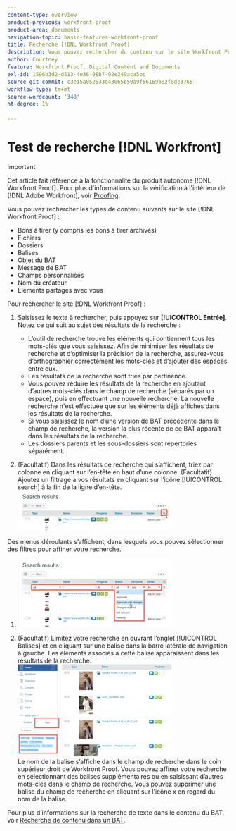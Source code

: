 ```yaml
---
content-type: overview
product-previous: workfront-proof
product-area: documents
navigation-topic: basic-features-workfront-proof
title: Recherche [!DNL Workfront Proof]
description: Vous pouvez rechercher du contenu sur le site Workfront Proof.
author: Courtney
feature: Workfront Proof, Digital Content and Documents
exl-id: 1596b3d2-d513-4e36-98b7-92e349aca5bc
source-git-commit: c3e15a052533d43065b50a9f56169b82f8dc3765
workflow-type: tm+mt
source-wordcount: '348'
ht-degree: 1%

---
```


# Test de recherche [!DNL Workfront]

>[!IMPORTANT]
>
>Cet article fait référence à la fonctionnalité du produit autonome [!DNL Workfront Proof]. Pour plus d&#39;informations sur la vérification à l&#39;intérieur de [!DNL Adobe Workfront], voir [Proofing](../../../review-and-approve-work/proofing/proofing.md).

Vous pouvez rechercher les types de contenu suivants sur le site [!DNL Workfront Proof] :

* Bons à tirer (y compris les bons à tirer archivés)
* Fichiers
* Dossiers
* Balises
* Objet du BAT
* Message de BAT
* Champs personnalisés
* Nom du créateur
* Éléments partagés avec vous

Pour rechercher le site [!DNL Workfront Proof] :

1. Saisissez le texte à rechercher, puis appuyez sur **[!UICONTROL Entrée]**.\
   Notez ce qui suit au sujet des résultats de la recherche :

   * L’outil de recherche trouve les éléments qui contiennent tous les mots-clés que vous saisissez. Afin de minimiser les résultats de recherche et d’optimiser la précision de la recherche, assurez-vous d’orthographier correctement les mots-clés et d’ajouter des espaces entre eux.
   * Les résultats de la recherche sont triés par pertinence.
   * Vous pouvez réduire les résultats de la recherche en ajoutant d’autres mots-clés dans le champ de recherche (séparés par un espace), puis en effectuant une nouvelle recherche. La nouvelle recherche n&#39;est effectuée que sur les éléments déjà affichés dans les résultats de la recherche.
   * Si vous saisissez le nom d’une version de BAT précédente dans le champ de recherche, la version la plus récente de ce BAT apparaît dans les résultats de la recherche.
   * Les dossiers parents et les sous-dossiers sont répertoriés séparément.

1. (Facultatif) Dans les résultats de recherche qui s’affichent, triez par colonne en cliquant sur l’en-tête en haut d’une colonne. (Facultatif) Ajoutez un filtrage à vos résultats en cliquant sur l’icône [!UICONTROL search] à la fin de la ligne d’en-tête. ![Search_filter_in_Search_results.png](assets/search-filter-in-search-results-350x90.png)

Des menus déroulants s’affichent, dans lesquels vous pouvez sélectionner des filtres pour affiner votre recherche.
1. ![Search_filter_boxes_seem_in_Search_results.png](assets/search-filter-boxes-appear-in-search-results-350x154.png)

1. (Facultatif) Limitez votre recherche en ouvrant l’onglet [!UICONTROL Balises] et en cliquant sur une balise dans la barre latérale de navigation à gauche. Les éléments associés à cette balise apparaissent dans les résultats de la recherche.\
   ![Recherche_par_tag.png](assets/searching-by-tag-350x209.png)\
   Le nom de la balise s’affiche dans le champ de recherche dans le coin supérieur droit de Workfront Proof. Vous pouvez affiner votre recherche en sélectionnant des balises supplémentaires ou en saisissant d’autres mots-clés dans le champ de recherche. Vous pouvez supprimer une balise du champ de recherche en cliquant sur l’icône x en regard du nom de la balise.

Pour plus d’informations sur la recherche de texte dans le contenu du BAT, voir [Recherche de contenu dans un BAT](../../../review-and-approve-work/proofing/reviewing-proofs-within-workfront/review-a-proof/search-in-a-proof.md).
